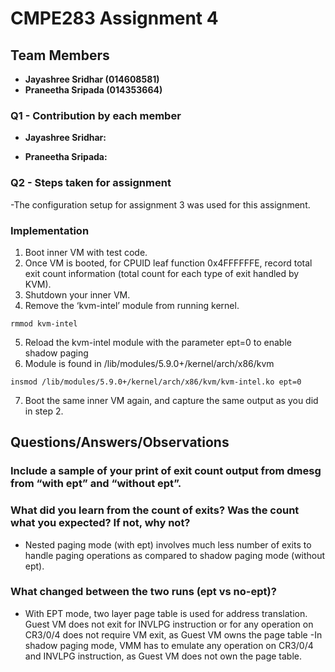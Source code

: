 # CMPE283 Assignment 4

## Team Members

* **Jayashree Sridhar (014608581)**
* **Praneetha Sripada (014353664)**

### Q1 - Contribution by each member
* **Jayashree Sridhar:** 


* **Praneetha Sripada:**  


  

### Q2 - Steps taken for assignment
-The configuration setup for assignment 3 was used for this assignment.

###  Implementation
1. Boot inner VM with test code.
2. Once VM is booted, for CPUID leaf function 0x4FFFFFFE, record total exit count information (total count for each type of exit handled by KVM).
3. Shutdown your inner VM.
4. Remove the ‘kvm-intel’ module from running kernel.
```
rmmod kvm-intel
```
5. Reload the kvm-intel module with the parameter ept=0 to enable shadow paging
6. Module is found in /lib/modules/5.9.0+/kernel/arch/x86/kvm
```
insmod /lib/modules/5.9.0+/kernel/arch/x86/kvm/kvm-intel.ko ept=0
```
7. Boot the same inner VM again, and capture the same output as you did in step 2.

## Questions/Answers/Observations

### Include a sample of your print of exit count output from dmesg from “with ept” and “without ept”.

### What did you learn from the count of exits? Was the count what you expected? If not, why not?
- Nested paging mode (with ept) involves much less number of exits to handle paging operations as compared to shadow paging mode (without ept).

### What changed between the two runs (ept vs no-ept)?
- With EPT mode, two layer page table is used for address translation. Guest VM does not exit for INVLPG instruction or for any operation on CR3/0/4 does not require VM exit, as Guest VM owns the page table
-In shadow paging mode, VMM has to emulate any operation on CR3/0/4 and INVLPG instruction, as Guest VM does not own the page table.

